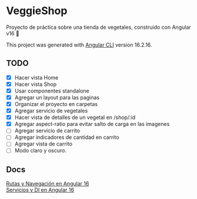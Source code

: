 # VeggieShop

Proyecto de práctica sobre una tienda de vegetales, construido con Angular v16 🚀

This project was generated with [Angular CLI](https://github.com/angular/angular-cli) version 16.2.16.

## TODO

- [x] Hacer vista Home
- [x] Hacer vista Shop
- [x] Usar componentes standalone
- [x] Agregar un layout para las paginas
- [x] Organizar el proyecto en carpetas
- [x] Agregar servicio de vegetales
- [x] Hacer vista de detalles de un vegetal en /shop/:id
- [x] Agregar aspect-ratio para evitar salto de carga en las imagenes
- [ ] Agregar servicio de carrito
- [ ] Agregar indicadores de cantidad en carrito
- [ ] Agregar vista de carrito
- [ ] Modo claro y oscuro.

## Docs

[Rutas y Navegación en Angular 16](./docs/Rutas%20y%20Navegacion%20en%20Angular%2016.md)  
[Servicios y DI en Angular 16](./docs/Servicios%20y%20DI%20en%20Angular%2016.md)

